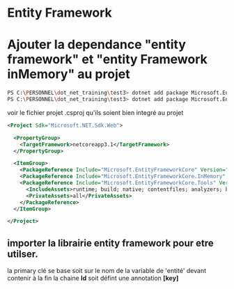 # Entity Framework

# Ajouter la dependance "entity framework" et "entity Framework inMemory" au projet

````bash
PS C:\PERSONNEL\dot_net_training\test3> dotnet add package Microsoft.EntityFrameworkCore
PS C:\PERSONNEL\dot_net_training\test3> dotnet add package Microsoft.EntityFrameworkCore.InMemory
````


voir le fichier  projet .csproj qu'ils soient bien integré au projet
````xml
<Project Sdk="Microsoft.NET.Sdk.Web">

  <PropertyGroup>
    <TargetFramework>netcoreapp3.1</TargetFramework>
  </PropertyGroup>

  <ItemGroup>
    <PackageReference Include="Microsoft.EntityFrameworkCore" Version="3.1.3" />
    <PackageReference Include="Microsoft.EntityFrameworkCore.InMemory" Version="3.1.3" />       
    <PackageReference Include="Microsoft.EntityFrameworkCore.Tools" Version="1.1.0-msbuild3-final">
      <IncludeAssets>runtime; build; native; contentfiles; analyzers; buildtransitive</IncludeAssets>
      <PrivateAssets>all</PrivateAssets>
    </PackageReference>
  </ItemGroup>

</Project>

````

## importer la librairie **entity framework** pour etre utilser.

la primary clé se base soit sur le nom de la variable de 'entité' devant contenir à la fin la chaine **Id** soit défint une annotation **[key]**